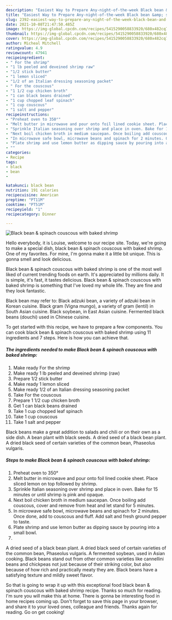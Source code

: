 ```yaml
---
description: "Easiest Way to Prepare Any-night-of-the-week Black bean &amp; spinach couscous with baked shrimp"
title: "Easiest Way to Prepare Any-night-of-the-week Black bean &amp; spinach couscous with baked shrimp"
slug: 2392-easiest-way-to-prepare-any-night-of-the-week-black-bean-and-amp-spinach-couscous-with-baked-shrimp
date: 2021-10-08T21:47:50.485Z
image: https://img-global.cpcdn.com/recipes/5415290058833920/680x482cq70/black-bean-spinach-couscous-with-baked-shrimp-recipe-main-photo.jpg
thumbnail: https://img-global.cpcdn.com/recipes/5415290058833920/680x482cq70/black-bean-spinach-couscous-with-baked-shrimp-recipe-main-photo.jpg
cover: https://img-global.cpcdn.com/recipes/5415290058833920/680x482cq70/black-bean-spinach-couscous-with-baked-shrimp-recipe-main-photo.jpg
author: Micheal Mitchell
ratingvalue: 4.9
reviewcount: 47941
recipeingredient:
- " For the shrimp"
- "1 lb peeled and deveined shrimp raw"
- "1/2 stick butter"
- "1 lemon sliced"
- "1/2 of an Italian dressing seasoning packet"
- " For the couscous"
- "1 1/2 cup chicken broth"
- "1 can black beans drained"
- "1 cup chopped leaf spinach"
- "1 cup couscous"
- "1 salt and pepper"
recipeinstructions:
- "Preheat oven to 350°"
- "Melt butter in microwave and pour onto foil lined cookie sheet. Place sliced lemon on top followed by shrimp."
- "Sprinkle Italian seasoning over shrimp and place in oven. Bake for 15 minutes or until shrimp is pink and opaque."
- "Next boil chicken broth in medium saucepan. Once boiling add couscous, cover and remove from heat and let stand for 5 minutes."
- "In microwave safe bowl, microwave beans and spinach for 2 minutes. Once done, add to couscous and fluff. Add salt and fresh ground pepper to taste."
- "Plate shrimp and use lemon butter as dipping sauce by pouring into a small bowl."
- ""
categories:
- Recipe
tags:
- black
- bean
- 

katakunci: black bean  
nutrition: 191 calories
recipecuisine: American
preptime: "PT11M"
cooktime: "PT51M"
recipeyield: "1"
recipecategory: Dinner

---
```



![Black bean & spinach couscous with baked shrimp](https://img-global.cpcdn.com/recipes/5415290058833920/680x482cq70/black-bean-spinach-couscous-with-baked-shrimp-recipe-main-photo.jpg)

Hello everybody, it is Louise, welcome to our recipe site. Today, we're going to make a special dish, black bean & spinach couscous with baked shrimp. One of my favorites. For mine, I'm gonna make it a little bit unique. This is gonna smell and look delicious.

Black bean & spinach couscous with baked shrimp is one of the most well liked of current trending foods on earth. It's appreciated by millions daily. It is simple, it's fast, it tastes delicious. Black bean & spinach couscous with baked shrimp is something that I've loved my whole life. They are fine and they look fantastic.

Black bean may refer to: Black adzuki bean, a variety of adzuki bean in Korean cuisine. Black gram (Vigna mungo), a variety of gram (lentil) in South Asian cuisine. Black soybean, in East Asian cuisine. Fermented black beans (douchi) used in Chinese cuisine.


To get started with this recipe, we have to prepare a few components. You can cook black bean & spinach couscous with baked shrimp using 11 ingredients and 7 steps. Here is how you can achieve that.

<!--inarticleads1-->

##### The ingredients needed to make Black bean & spinach couscous with baked shrimp:

1. Make ready  For the shrimp
1. Make ready 1 lb peeled and deveined shrimp (raw)
1. Prepare 1/2 stick butter
1. Make ready 1 lemon sliced
1. Make ready 1/2 of an Italian dressing seasoning packet
1. Take  For the couscous
1. Prepare 1 1/2 cup chicken broth
1. Get 1 can black beans drained
1. Take 1 cup chopped leaf spinach
1. Take 1 cup couscous
1. Take 1 salt and pepper


Black beans make a great addition to salads and chili or on their own as a side dish. A bean plant with black seeds. A dried seed of a black bean plant. A dried black seed of certain varieties of the common bean, Phaseolus vulgaris. 

<!--inarticleads2-->

##### Steps to make Black bean & spinach couscous with baked shrimp:

1. Preheat oven to 350°
1. Melt butter in microwave and pour onto foil lined cookie sheet. Place sliced lemon on top followed by shrimp.
1. Sprinkle Italian seasoning over shrimp and place in oven. Bake for 15 minutes or until shrimp is pink and opaque.
1. Next boil chicken broth in medium saucepan. Once boiling add couscous, cover and remove from heat and let stand for 5 minutes.
1. In microwave safe bowl, microwave beans and spinach for 2 minutes. Once done, add to couscous and fluff. Add salt and fresh ground pepper to taste.
1. Plate shrimp and use lemon butter as dipping sauce by pouring into a small bowl.
1. 


A dried seed of a black bean plant. A dried black seed of certain varieties of the common bean, Phaseolus vulgaris. A fermented soybean, used in Asian cooking. Black beans stand out from other common varieties like cannellini beans and chickpeas not just because of their striking color, but also because of how rich and practically meaty they are. Black beans have a satisfying texture and mildly sweet flavor. 

So that is going to wrap it up with this exceptional food black bean & spinach couscous with baked shrimp recipe. Thanks so much for reading. I'm sure you will make this at home. There is gonna be interesting food in home recipes coming up. Don't forget to save this page in your browser, and share it to your loved ones, colleague and friends. Thanks again for reading. Go on get cooking!
